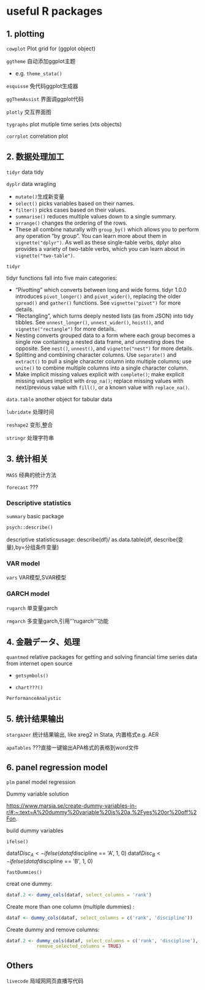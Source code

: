 # useful R packages


## 1. plotting

 `cowplot`	Plot grid for (ggplot object)

 `ggtheme` 自动添加ggplot主题

- e.g. `theme_stata()`

 `esquisse`	免代码ggplot生成器

 `ggThemAssist`	界面调ggplot代码

 `plotly`	交互界面图

 `tygraphs`	plot mutiple time series (xts objects)

 `corrplot`	correlation plot
 

## 2. 数据处理加工

 `tidyr`	data tidy

 `dyplr`	data wragling

- `mutate()`生成新变量
- `select()` picks variables based on their names.
- `filter()` picks cases based on their values.
- `summarise()` reduces multiple values down to a single summary.
- `arrange()` changes the ordering of the rows.
- These all combine naturally with `group_by()` which allows you to perform any operation “by group”. You can learn more about them in `vignette("dplyr")`. As well as these single-table verbs, dplyr also provides a variety of two-table verbs, which you can learn about in `vignette("two-table")`.

 `tidyr`

tidyr functions fall into five main categories:

- “Pivotting” which converts between long and wide forms. tidyr 1.0.0 introduces `pivot_longer()` and `pivot_wider()`, replacing the older `spread()` and `gather()` functions. See `vignette("pivot")` for more details.
- “Rectangling”, which turns deeply nested lists (as from JSON) into tidy tibbles. See `unnest_longer()`, `unnest_wider()`, `hoist()`, and `vignette("rectangle")` for more details.
- Nesting converts grouped data to a form where each group becomes a single row containing a nested data frame, and unnesting does the opposite. See `nest()`, `unnest()`, and `vignette("nest")` for more details.
- Splitting and combining character columns. Use `separate()` and `extract()` to pull a single character column into multiple columns; use `unite()` to combine multiple columns into a single character column.
- Make implicit missing values explicit with `complete()`; make explicit missing values implicit with `drop_na()`; replace missing values with next/previous value with `fill()`, or a known value with `replace_na()`.

 `data.table`	another object for tabular data

 `lubridate`	处理时间

 `reshape2`	变形,整合

 `stringr`	处理字符串



## 3. 统计相关

 `MASS`	经典的统计方法

 `forecast`	???



### Descriptive statistics

 `summary`	basic package

 `psych::describe()`

descriptive statisticsusage: describe(df)/ as.data.table(df, describe(变量),by=分组条件变量)



### VAR model

 `vars`	VAR模型,SVAR模型



### GARCH model

 `rugarch`	单变量garch

 `rmgarch`	多变量garch,引用‘’‘rugarch’‘’功能





## 4. 金融データ、処理

 `quantmod` relative packages for getting and solving financial time series data from internet open source

- ```getsymbols()```

- `chart???()`

 `PerformanceAnalystic`



## 5. 统计结果输出

 `stargazer`	统计结果输出, like xreg2 in Stata, 内置格式e.g. AER

 `apaTables`	???直接一键输出APA格式的表格到word文件





## 6. panel regression model

 `plm`	panel model regression



Dummy variable solution

https://www.marsja.se/create-dummy-variables-in-r/#:~:text=A%20dummy%20variable%20is%20a,%2Fyes%20or%20off%2Fon.

build dummy variables

`ifelse()`

dataf$Disc_A <- ifelse(dataf$discipline == 'A', 1, 0) dataf$Disc_B <- ifelse(dataf$discipline == 'B', 1, 0)

`fastDummies()`

creat one dummy:

```R
dataf.2 <- dummy_cols(dataf, select_columns = 'rank')
```

Create more than one column (multiple dummies) : 

```R
dataf <- dummy_cols(dataf, select_columns = c('rank', 'discipline'))
```

Create dummy and remove columns:

```R
dataf.2 <- dummy_cols(dataf, select_columns = c('rank', 'discipline'),
           remove_selected_columns = TRUE)
```



## Others

 `livecode`	局域网网页直播写代码
